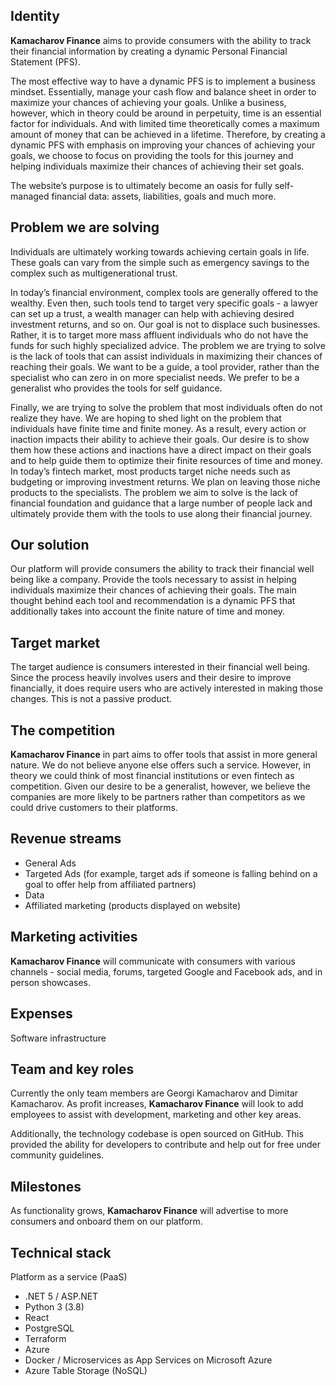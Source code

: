## Identity

**Kamacharov Finance** aims to provide consumers with the ability to track their financial information by creating a dynamic Personal Financial Statement (PFS).

The most effective way to have a dynamic PFS is to implement a business mindset. Essentially, manage your cash flow and balance sheet in order to maximize your chances of achieving your goals. Unlike a business, however, which in theory could be around in perpetuity, time is an essential factor for individuals. And with limited time theoretically comes a maximum amount of money that can be achieved in a lifetime. Therefore, by creating a dynamic PFS with emphasis on improving your chances of achieving your goals, we choose to focus on providing the tools for this journey and helping individuals maximize their chances of achieving their set goals.

The website’s purpose is to ultimately become an oasis for fully self-managed financial data: assets, liabilities, goals and much more.

## Problem we are solving

Individuals are ultimately working towards achieving certain goals in life. These goals can vary from the simple such as emergency savings to the complex such as multigenerational trust.

In today’s financial environment, complex tools are generally offered to the wealthy. Even then, such tools tend to target very specific goals - a lawyer can set up a trust, a wealth manager can help with achieving desired investment returns, and so on. Our goal is not to displace such businesses. Rather, it is to target more mass affluent individuals who do not have the funds for such highly specialized advice. The problem we are trying to solve is the lack of tools that can assist individuals in maximizing their chances of reaching their goals. We want to be a guide, a tool provider, rather than the specialist who can zero in on more specialist needs. We prefer to be a generalist who provides the tools for self guidance.

Finally, we are trying to solve the problem that most individuals often do not realize they have. We are hoping to shed light on the problem that individuals have finite time and finite money. As a result, every action or inaction impacts their ability to achieve their goals. Our desire is to show them how these actions and inactions have a direct impact on their goals and to help guide them to optimize their finite resources of time and money. In today’s fintech market, most products target niche needs such as budgeting or improving investment returns. We plan on leaving those niche products to the specialists. The problem we aim to solve is the lack of financial foundation and guidance that a large number of people lack and ultimately provide them with the tools to use along their financial journey.

## Our solution

Our platform will provide consumers the ability to track their financial well being like a company. Provide the tools necessary to assist in helping individuals maximize their chances of achieving their goals. The main thought behind each tool and recommendation is a dynamic PFS that additionally takes into account the finite nature of time and money.

## Target market

The target audience is consumers interested in their financial well being. Since the process heavily involves users and their desire to improve financially, it does require users who are actively interested in making those changes. This is not a passive product.

## The competition

**Kamacharov Finance** in part aims to offer tools that assist in more general nature. We do not believe anyone else offers such a service. However, in theory we could think of most financial institutions or even fintech as competition. Given our desire to be a generalist, however, we believe the companies are more likely to be partners rather than competitors as we could drive customers to their platforms.

## Revenue streams

- General Ads
- Targeted Ads (for example, target ads if someone is falling behind on a goal to offer help from affiliated partners)
- Data
- Affiliated marketing (products displayed on website)

## Marketing activities

**Kamacharov Finance** will communicate with consumers with various channels - social media, forums, targeted Google and Facebook ads, and in person showcases.

## Expenses

Software infrastructure

## Team and key roles

Currently the only team members are Georgi Kamacharov and Dimitar Kamacharov. As profit increases, **Kamacharov Finance** will look to add employees to assist with development, marketing and other key areas.

Additionally, the technology codebase is open sourced on GitHub. This provided the ability for developers to contribute and help out for free under community guidelines.

## Milestones

As functionality grows, **Kamacharov Finance** will advertise to more consumers and onboard them on our platform.

## Technical stack

Platform as a service (PaaS)

-   .NET 5 / ASP.NET
-   Python 3 (3.8)
-   React
-   PostgreSQL
-   Terraform
-   Azure
-   Docker / Microservices as App Services on Microsoft Azure
-   Azure Table Storage (NoSQL)